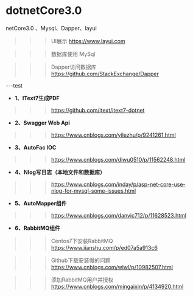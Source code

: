 # dotnetCore3.0
netCore3.0 、Mysql、Dapper、layui

>>>UI展示 https://www.layui.com

>>>数据库使用 MySql 

>>> Dapper访问数据库 https://github.com/StackExchange/Dapper


---test



- **1、IText7生成PDF**
>>>https://github.com/itext/itext7-dotnet

- **2、Swagger Web Api**
>>>https://www.cnblogs.com/yilezhu/p/9241261.html

- **3、AutoFac IOC**
>>>https://www.cnblogs.com/diwu0510/p/11562248.html

- **4、Nlog写日志（本地文件和数据库）**
>>>https://www.cnblogs.com/inday/p/asp-net-core-use-nlog-for-mysql-some-issues.html

- **5、AutoMapper组件**
>>>https://www.cnblogs.com/danvic712/p/11628523.html

- **6、RabbitMQ组件**
>>>Centos7下安装RabbitMQ  https://www.jianshu.com/p/ed07a5a913c6

>>>Github下载安装慢的问题 https://www.cnblogs.com/wlwl/p/10982507.html

>>>添加RabbitMQ用户并授权 https://www.cnblogs.com/mingaixin/p/4134920.html

